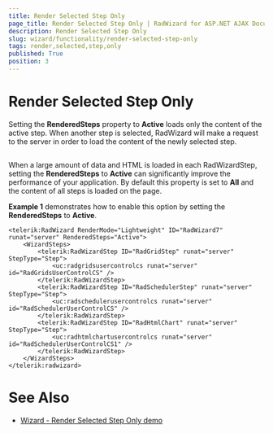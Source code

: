 ```yaml
---
title: Render Selected Step Only
page_title: Render Selected Step Only | RadWizard for ASP.NET AJAX Documentation
description: Render Selected Step Only
slug: wizard/functionality/render-selected-step-only
tags: render,selected,step,only
published: True
position: 3
---
```


# Render Selected Step Only



Setting the **RenderedSteps** property to **Active** loads only the content of the active step. When another step is selected, RadWizard will make a request to the server in order to load the content of the newly selected step.

## 

When a large amount of data and HTML is loaded in each RadWizardStep, setting the **RenderedSteps** to **Active** can significantly improve the performance of your application. By default this property is set to **All** and the content of all steps is loaded on the page.

**Example 1** demonstrates how to enable this option by setting the **RenderedSteps** to **Active**.

````ASPNET
<telerik:RadWizard RenderMode="Lightweight" ID="RadWizard7" runat="server" RenderedSteps="Active">
	<WizardSteps>
		<telerik:RadWizardStep ID="RadGridStep" runat="server" StepType="Step">
			<uc:radgridsusercontrolcs runat="server" id="RadGridsUserControlCS" />
		</telerik:RadWizardStep>
		<telerik:RadWizardStep ID="RadSchedulerStep" runat="server" StepType="Step">
			<uc:radschedulerusercontrolcs runat="server" id="RadSchedulerUserControlCS" />
		</telerik:RadWizardStep>
		<telerik:RadWizardStep ID="RadHtmlChart" runat="server" StepType="Step">
			<uc:radhtmlchartusercontrolcs runat="server" id="RadSchedulerUserControlCS1" />
		</telerik:RadWizardStep>
	</WizardSteps>
</telerik:radwizard>
````

# See Also

 * [Wizard - Render Selected Step Only demo](https://demos.telerik.com/aspnet-ajax/wizard/functionality/render-selected-step-only/defaultcs.aspx)


